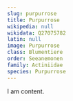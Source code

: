 ```yaml
---
slug: purpurrose
title: Purpurrose
wikipedia: null
wikidata: Q27075782
latin: null
image: Purpurrose
class: Blumentiere
order: Seeanemonen
family: Actiniidae
species: Purpurrose
---
```


I am content.
